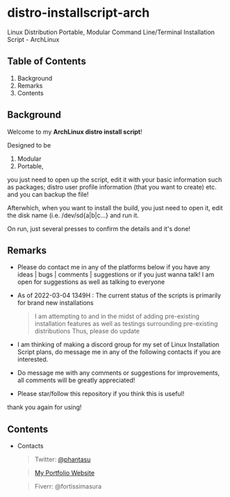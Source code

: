 # distro-installscript-arch

Linux Distribution Portable, Modular Command Line/Terminal Installation Script - ArchLinux

## Table of Contents

1. Background
2. Remarks
3. Contents

## Background

Welcome to my **ArchLinux distro install script**!

Designed to be

  1. Modular
  2. Portable,

you just need to open up the script, edit it with your basic information such as packages; distro user profile information (that you want to create) etc. and you can backup the file!

Afterwhich, when you want to install the build, you just need to open it, edit the disk name (i.e. /dev/sd{a|b|c...} and run it.

On run, just several presses to confirm the details and it's done!

## Remarks

- Please do contact me in any of the platforms below if you have any ideas | bugs | comments | suggestions or if you just wanna talk!
I am open for suggestions as well as talking to everyone

- As of 2022-03-04 1349H : The current status of the scripts is primarily for brand new installations
	> I am attempting to and in the midst of adding pre-existing installation features as well as testings surrounding pre-existing distributions
	> Thus, please do update

- I am thinking of making a discord group for my set of Linux Installation Script plans, do message me in any of the following contacts if you are interested.

- Do message me with any comments or suggestions for improvements, all comments will be greatly appreciated!

- Please star/follow this repository if you think this is useful!

thank you again for using!


## Contents

- Contacts

	> Twitter: [@phantasu](https://twitter.com/phantasu)

	> [My Portfolio Website](https://thanatisia.github.io/my-portfolio-website)

	> Fiverr: @fortissimasura



